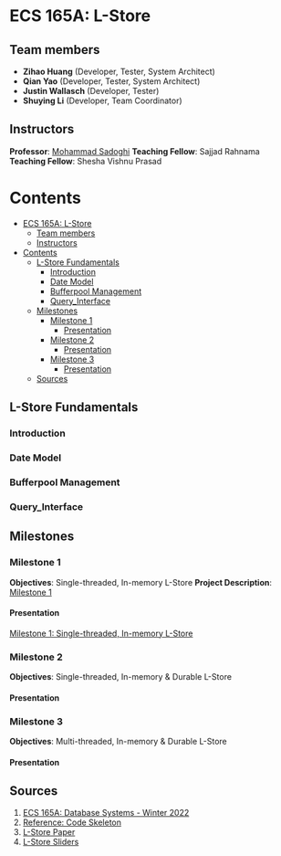 # ECS 165A: L-Store

## Team members
- **Zihao Huang** (Developer, Tester, System Architect)
- **Qian Yao** (Developer, Tester, System Architect)
- **Justin Wallasch** (Developer, Tester)
- **Shuying Li** (Developer, Team Coordinator)

## Instructors
**Professor**: [Mohammad Sadoghi](https://expolab.org/)
**Teaching Fellow**: Sajjad Rahnama
**Teaching Fellow**: Shesha Vishnu Prasad

# Contents 
- [ECS 165A: L-Store](#ecs-165a-l-store)
  - [Team members](#team-members)
  - [Instructors](#instructors)
- [Contents](#contents)
  - [L-Store Fundamentals](#l-store-fundamentals)
    - [Introduction](#introduction)
    - [Date Model](#date-model)
    - [Bufferpool Management](#bufferpool-management)
    - [Query_Interface](#query_interface)
  - [Milestones](#milestones)
    - [Milestone 1](#milestone-1)
      - [Presentation](#presentation)
    - [Milestone 2](#milestone-2)
      - [Presentation](#presentation-1)
    - [Milestone 3](#milestone-3)
      - [Presentation](#presentation-2)
  - [Sources](#sources)

## L-Store Fundamentals
### Introduction
### Date Model

### Bufferpool Management
### Query_Interface

## Milestones
### Milestone 1
**Objectives**: Single-threaded, In-memory L-Store
**Project Description**: [Milestone 1](https://expolab.org/ecs165a-winter2022/milestones/Milestone1.pdf)

#### Presentation
[Milestone 1: Single-threaded, In-memory L-Store](https://docs.google.com/presentation/d/1xfVZv24Y0t1clj_643fu7V2vQSKsAg_whh3AqZNLI50/edit?usp=sharing)

### Milestone 2
**Objectives**: Single-threaded, In-memory & Durable L-Store
#### Presentation

### Milestone 3
**Objectives**: Multi-threaded, In-memory & Durable L-Store
#### Presentation


## Sources
1. [ECS 165A: Database Systems - Winter 2022](https://expolab.org/ecs165a-winter2022.html)
2. [Reference: Code Skeleton](https://github.com/msadoghi/165a-winter-2022)
3. [L-Store Paper](https://www.researchgate.net/publication/324150481_L-Store_A_Real-time_OLTP_and_OLAP_System)
4. [L-Store Sliders](https://expolab.org/papers/l-store-slides.pdf)